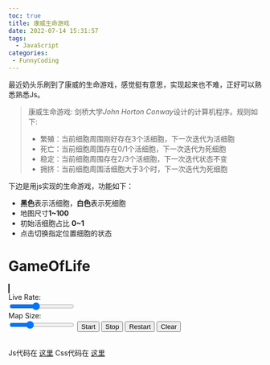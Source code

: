 ```yaml
---
toc: true
title: 康威生命游戏
date: 2022-07-14 15:31:57
tags:
  - JavaScript
categories:
 - FunnyCoding
---
```


最近奶头乐刷到了康威的生命游戏，感觉挺有意思，实现起来也不难，正好可以熟悉熟悉Js。

> 康威生命游戏: 剑桥大学*John Horton Conway*设计的计算机程序。规则如下:
>
> - 繁殖：当前细胞周围刚好存在3个活细胞，下一次迭代为活细胞
> - 死亡：当前细胞周围存在0/1个活细胞，下一次迭代为死细胞
> - 稳定：当前细胞周围存在2/3个活细胞，下一次迭代状态不变
> - 拥挤：当前细胞周围活细胞大于3个时，下一次迭代为死细胞

下边是用js实现的生命游戏，功能如下：

- **黑色**表示活细胞，**白色**表示死细胞
- 地图尺寸**1~100**
- 初始活细胞占比 **0~1**
- 点击切换指定位置细胞的状态

<div id="GoL">
    <h1>GameOfLife</h1>
    <div class="game">
        <canvas id="canvas" height="400px" width="400px" style="border: 1px solid #000;"></canvas>
        <div class="control">
            <div class="info">Live Rate: <span class="liveRate"></span></div>
            <input type="range" id="liveRate" min="0" max="1" value="0.4" step="0.01">
            <div class="info">Map Size: <span class="size"></span></div>
            <input type="range" id="size" min="1" max="100" value="30">
            <input type="button" value="Start" id="start">
            <input type="button" value="Stop" id="stop">
            <input type="button" value="Restart" id="restart">
            <input type="button" value="Clear" id="clear">
        </div>
    </div>
</div>
<script type="text/javascript" src="/js/GoL.js"></script>
<link rel="stylesheet" type="text/css" href="/css/GoL.css"></style>
<br>
<!--  js和css文件放在主题目录/source对应的文件夹下  -->

Js代码在 [这里](/js/GoL.js)
Css代码在 [这里](/css/GoL.css)
